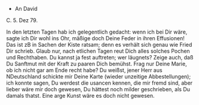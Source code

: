 + An David

 C. 5. Dez 79.

In den letzten Tagen hab ich gelegentlich gedacht: wenn ich bei Dir wäre, sagte ich Dir wohl ins Ohr, mäßige doch Deine Feder in ihren Effusionen! Das ist zB in Sachen der Kiste ratsam; denn es verhält sich genau wie Fried Dir schrieb. Glaub nur, nach etlichen Tagen reut Dich alles solches Pochen und Rechthaben. Du kannst ja fest auftreten; wer läugnets? Zeige auch, daß Du Sanftmut mit der Kraft zu paaren Dich bemühst. Frag nur Deine Marie, ob ich nicht gar am Ende recht habe? Du weißst, jener Herr aus NDeutschland schickte mir Deine Karte (wieder unzeitige Abbestellungen); ich konnte sagen, Du werdest die usancen kennen, die mir fremd sind, aber lieber wäre mir doch gewesen, Du hättest noch milder geschrieben, als Du damals thatst. Eine arge Kunst wäre es doch nicht gewesen.
